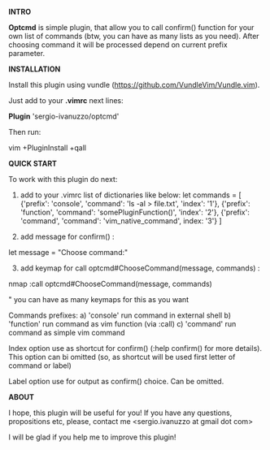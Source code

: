 **INTRO**

**Optcmd** is simple plugin, that allow you to call confirm() function 
for your own list of commands (btw, you can have as many lists as you need).
After choosing command it will be processed depend on current prefix parameter.

**INSTALLATION**

Install this plugin using vundle (https://github.com/VundleVim/Vundle.vim).

Just add to your **.vimrc** next lines:

**Plugin** 'sergio-ivanuzzo/optcmd'

Then run:

vim +PluginInstall +qall

**QUICK START**

To work with this plugin do next:

1) add to your .vimrc list of dictionaries like below:
let commands = [
    \{'prefix': 'console', 'command': 'ls -al > file.txt', 'index': '1'},
    \{'prefix': 'function', 'command': 'somePluginFunction()', 'index': '2'},
    \{'prefix': 'command', 'command': 'vim_native_command', index: '3'}
    \]
    
2) add message for confirm() :

let message = "Choose command:"

3) add keymap for call optcmd#ChooseCommand(message, commands) :

nmap <C-k> :call optcmd#ChooseCommand(message, commands) <CR>

" you can have as many keymaps for this as you want

Commands prefixes:
    a) 'console' run command in external shell
    b) 'function' run command as vim function (via :call)
    c) 'command' run command as simple vim command
    
Index option use as shortcut for confirm() (:help confirm() for more details).
This option can bi omitted (so, as shortcut will be used first letter of command or label)

Label option use for output as confirm() choice. Can be omitted.

**ABOUT**

I hope, this plugin will be useful for you! If you have any questions, propositions etc,
please, contact me <sergio.ivanuzzo at gmail dot com>

I will be glad if you help me to improve this plugin!

